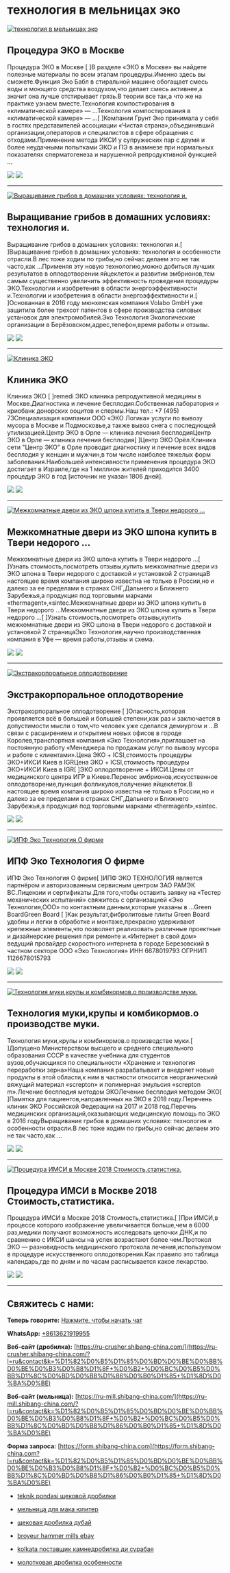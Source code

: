 # технология в мельницах эко

<a href="https://swt.shibang-china.com/?l=ru&img&k=%D1%82%D0%B5%D1%85%D0%BD%D0%BE%D0%BB%D0%BE%D0%B3%D0%B8%D1%8F+%D0%B2+%D0%BC%D0%B5%D0%BB%D1%8C%D0%BD%D0%B8%D1%86%D0%B0%D1%85+%D1%8D%D0%BA%D0%BE" target="_blank">![технология в мельницах эко](http://static.shibang-china.com/all-800x300/246.jpg)</a>

## Процедура ЭКО в Москве
Процедура ЭКО в Москве [ ]В разделе &#171;ЭКО в Москве&#187; вы найдете полезные материалы по всем этапам процедуры.Именно здесь вы сможете.Функция Эко Бабл в стиральной машине обогащает смесь воды и моющего средства воздухом,что делает смесь активнее,а значит она лучше отстирывает грязь.В теории все так,а что же на практике узнаем вместе.Технология компостирования в &#171;климатической камере&#187; — …Технология компостирования в &#171;климатической камере&#187; — …[ ]Компании Грунт Эко принимала у себя в гостях представителей ассоциации &#171;Чистая страна&#187;,объединивший организации,операторов и специалистов в сфере обращения с отходами.Применение метода ИКСИ у супружеских пар с двумя и более неудачными попытками ЭКО и ПЭ в анамнезе при нормальных показателях сперматогенеза и нарушенной репродуктивной функцией …


<a href="https://whatsapp.shibangsoft.com/WhatsApp.php" target="_blank" title="WhatsApp">![](http://static.shibang-china.com/icon/whatsapp.png)</a> <a href="https://swt.shibang-china.com/?l=ru&icon&k=%D1%82%D0%B5%D1%85%D0%BD%D0%BE%D0%BB%D0%BE%D0%B3%D0%B8%D1%8F+%D0%B2+%D0%BC%D0%B5%D0%BB%D1%8C%D0%BD%D0%B8%D1%86%D0%B0%D1%85+%D1%8D%D0%BA%D0%BE" target="_blank">![](http://static.shibang-china.com/icon/chat-ru.png)</a>

---

<a href="https://swt.shibang-china.com/?l=ru&img&k=%D1%82%D0%B5%D1%85%D0%BD%D0%BE%D0%BB%D0%BE%D0%B3%D0%B8%D1%8F+%D0%B2+%D0%BC%D0%B5%D0%BB%D1%8C%D0%BD%D0%B8%D1%86%D0%B0%D1%85+%D1%8D%D0%BA%D0%BE" target="_blank">![Выращивание грибов в домашних условиях: технология и.](http://static.shibang-china.com/all-800x300/1457.jpg)</a>

## Выращивание грибов в домашних условиях: технология и.
Выращивание грибов в домашних условиях: технология и.[ ]Выращивание грибов в домашних условиях: технология и особенности отрасли.В лес тоже ходим по грибы,но сейчас делаем это не так часто,как …Применяя эту новую технологию,можно добиться лучших результатов в оплодотворении яйцеклеток и развитии эмбрионов,тем самым существенно увеличить эффективность проведения процедуры ЭКО.Технологии и изобретения в области энергоэффективности и.Технологии и изобретения в области энергоэффективности и.[ ]Основанная в 2016 году мюнхенская компания Volabo GmbH уже защитила более трехсот патентов в сфере производства силовых установок для электромобилей.Эко Технология Экологические организации в Берёзовском,адрес,телефон,время работы и отзывы.


<a href="https://whatsapp.shibangsoft.com/WhatsApp.php" target="_blank" title="WhatsApp">![](http://static.shibang-china.com/icon/whatsapp.png)</a> <a href="https://swt.shibang-china.com/?l=ru&icon&k=%D1%82%D0%B5%D1%85%D0%BD%D0%BE%D0%BB%D0%BE%D0%B3%D0%B8%D1%8F+%D0%B2+%D0%BC%D0%B5%D0%BB%D1%8C%D0%BD%D0%B8%D1%86%D0%B0%D1%85+%D1%8D%D0%BA%D0%BE" target="_blank">![](http://static.shibang-china.com/icon/chat-ru.png)</a>

---

<a href="https://swt.shibang-china.com/?l=ru&img&k=%D1%82%D0%B5%D1%85%D0%BD%D0%BE%D0%BB%D0%BE%D0%B3%D0%B8%D1%8F+%D0%B2+%D0%BC%D0%B5%D0%BB%D1%8C%D0%BD%D0%B8%D1%86%D0%B0%D1%85+%D1%8D%D0%BA%D0%BE" target="_blank">![Клиника ЭКО](http://static.shibang-china.com/all-800x300/222.jpg)</a>

## Клиника ЭКО
Клиника ЭКО [ ]remedi ЭКО клиника репродуктивной медицины в Москве.Диагностика и лечение бесплодия.Собственная лаборатория и криобанк донорских ооцитов и спермы.Наш тел.: +7 (495) 73Специализация компании ООО &#171;ЭКО Логика&#187; услуги по вывозу мусора в Москве и Подмосковье,а также вывоз снега с последующей утилизацией.Центр ЭКО в Орле — клиника лечения бесплодияЦентр ЭКО в Орле — клиника лечения бесплодия[ ]Центр ЭКО Орёл.Клиника сети &quot;Центр ЭКО&quot; в Орле проводит диагностику и лечение всех видов бесплодия у женщин и мужчин,в том числе наиболее тяжелых форм заболевания.Наибольшей интенсивности применения процедура ЭКО достигает в Израиле,где на 1 миллион жителей приходится 3400 процедур ЭКО в год [источник не указан 1806 дней].


<a href="https://whatsapp.shibangsoft.com/WhatsApp.php" target="_blank" title="WhatsApp">![](http://static.shibang-china.com/icon/whatsapp.png)</a> <a href="https://swt.shibang-china.com/?l=ru&icon&k=%D1%82%D0%B5%D1%85%D0%BD%D0%BE%D0%BB%D0%BE%D0%B3%D0%B8%D1%8F+%D0%B2+%D0%BC%D0%B5%D0%BB%D1%8C%D0%BD%D0%B8%D1%86%D0%B0%D1%85+%D1%8D%D0%BA%D0%BE" target="_blank">![](http://static.shibang-china.com/icon/chat-ru.png)</a>

---

<a href="https://swt.shibang-china.com/?l=ru&img&k=%D1%82%D0%B5%D1%85%D0%BD%D0%BE%D0%BB%D0%BE%D0%B3%D0%B8%D1%8F+%D0%B2+%D0%BC%D0%B5%D0%BB%D1%8C%D0%BD%D0%B8%D1%86%D0%B0%D1%85+%D1%8D%D0%BA%D0%BE" target="_blank">![Межкомнатные двери из ЭКО шпона купить в Твери недорого …](http://static.shibang-china.com/all-800x300/83.jpg)</a>

## Межкомнатные двери из ЭКО шпона купить в Твери недорого …
Межкомнатные двери из ЭКО шпона купить в Твери недорого …[ ]Узнать стоимость,посмотреть отзывы,купить межкомнатные двери из ЭКО шпона в Твери недорого с доставкой и установкой 2 страницаВ настоящее время компания широко известна не только в России,но и далеко за ее пределами в странах СНГ,Дальнего и Ближнего Зарубежья,а продукция под торговыми марками &#171;thermagent&#187;,&#171;sintec.Межкомнатные двери из ЭКО шпона купить в Твери недорого …Межкомнатные двери из ЭКО шпона купить в Твери недорого …[ ]Узнать стоимость,посмотреть отзывы,купить межкомнатные двери из ЭКО шпона в Твери недорого с доставкой и установкой 2 страницаЭко Технология,научно производственная компания в Уфе — время работы,отзывы и схема.


<a href="https://whatsapp.shibangsoft.com/WhatsApp.php" target="_blank" title="WhatsApp">![](http://static.shibang-china.com/icon/whatsapp.png)</a> <a href="https://swt.shibang-china.com/?l=ru&icon&k=%D1%82%D0%B5%D1%85%D0%BD%D0%BE%D0%BB%D0%BE%D0%B3%D0%B8%D1%8F+%D0%B2+%D0%BC%D0%B5%D0%BB%D1%8C%D0%BD%D0%B8%D1%86%D0%B0%D1%85+%D1%8D%D0%BA%D0%BE" target="_blank">![](http://static.shibang-china.com/icon/chat-ru.png)</a>

---

<a href="https://swt.shibang-china.com/?l=ru&img&k=%D1%82%D0%B5%D1%85%D0%BD%D0%BE%D0%BB%D0%BE%D0%B3%D0%B8%D1%8F+%D0%B2+%D0%BC%D0%B5%D0%BB%D1%8C%D0%BD%D0%B8%D1%86%D0%B0%D1%85+%D1%8D%D0%BA%D0%BE" target="_blank">![Экстракорпоральное оплодотворение](http://static.shibang-china.com/all-800x300/600.jpg)</a>

## Экстракорпоральное оплодотворение
Экстракорпоральное оплодотворение [ ]Опасность,которая проявляется всё в большей и большей степени,как раз и заключается в допустимости мысли о том,что человек уже сделался демиургом и …В связи с расширением и открытием новых офисов в городе Королев,транспортная компания &#171;Эко Технология&#187;,приглашает на постоянную работу &#171;Менеджера по продажам услуг по вывозу мусора и работе с клиентами&#187;.Цена ЭКО + ICSI,стоимость процедуры ЭКО+ИКСИ Киев в IGRЦена ЭКО + ICSI,стоимость процедуры ЭКО+ИКСИ Киев в IGR[ ]ЭКО оплодотворение + ИКСИ.Цены от медицинского центра ИГР в Киеве.Перенос эмбрионов,искусственное оплодотворение,пункция фолликулов,получение яйцеклеток.В настоящее время компания широко известна не только в России,но и далеко за ее пределами в странах СНГ,Дальнего и Ближнего Зарубежья,а продукция под торговыми марками &#171;thermagent&#187;,&#171;sintec.


<a href="https://whatsapp.shibangsoft.com/WhatsApp.php" target="_blank" title="WhatsApp">![](http://static.shibang-china.com/icon/whatsapp.png)</a> <a href="https://swt.shibang-china.com/?l=ru&icon&k=%D1%82%D0%B5%D1%85%D0%BD%D0%BE%D0%BB%D0%BE%D0%B3%D0%B8%D1%8F+%D0%B2+%D0%BC%D0%B5%D0%BB%D1%8C%D0%BD%D0%B8%D1%86%D0%B0%D1%85+%D1%8D%D0%BA%D0%BE" target="_blank">![](http://static.shibang-china.com/icon/chat-ru.png)</a>

---

<a href="https://swt.shibang-china.com/?l=ru&img&k=%D1%82%D0%B5%D1%85%D0%BD%D0%BE%D0%BB%D0%BE%D0%B3%D0%B8%D1%8F+%D0%B2+%D0%BC%D0%B5%D0%BB%D1%8C%D0%BD%D0%B8%D1%86%D0%B0%D1%85+%D1%8D%D0%BA%D0%BE" target="_blank">![ИПФ Эко Технология О фирме](http://static.shibang-china.com/all-800x300/1457.jpg)</a>

## ИПФ Эко Технология О фирме
ИПФ Эко Технология О фирме[ ]ИПФ ЭКО ТЕХНОЛОГИЯ является партнёром и авторизованным сервисным центром ЗАО РАМЭК ВС.Лицензии и сертификаты.Для того,чтобы оставить заявку на &#171;Тестер механических испытаний&#187; свяжитесь с организацией &#171;Эко Технология,ООО&#187; по контактным данным,которые указаны в …Green BoardGreen Board [ ]Как результат,фибролитовые плиты Green Board удобны и легки в обработке и монтаже,прекрасно удерживают крепежные элементы,что позволяет реализовать различные проектные и дизайнерские решения при ремонте и.&#171;Интернет в свой дом&#187; ведущий провайдер скоростного интернета в городе Березовский в частном секторе ООО &#171;Эко Технология&#187; ИНН 6678019793 ОГРНИП 1126678015793


<a href="https://whatsapp.shibangsoft.com/WhatsApp.php" target="_blank" title="WhatsApp">![](http://static.shibang-china.com/icon/whatsapp.png)</a> <a href="https://swt.shibang-china.com/?l=ru&icon&k=%D1%82%D0%B5%D1%85%D0%BD%D0%BE%D0%BB%D0%BE%D0%B3%D0%B8%D1%8F+%D0%B2+%D0%BC%D0%B5%D0%BB%D1%8C%D0%BD%D0%B8%D1%86%D0%B0%D1%85+%D1%8D%D0%BA%D0%BE" target="_blank">![](http://static.shibang-china.com/icon/chat-ru.png)</a>

---

<a href="https://swt.shibang-china.com/?l=ru&img&k=%D1%82%D0%B5%D1%85%D0%BD%D0%BE%D0%BB%D0%BE%D0%B3%D0%B8%D1%8F+%D0%B2+%D0%BC%D0%B5%D0%BB%D1%8C%D0%BD%D0%B8%D1%86%D0%B0%D1%85+%D1%8D%D0%BA%D0%BE" target="_blank">![Технология муки,крупы и комбикормов.о производстве муки.](http://static.shibang-china.com/all-800x300/184.jpg)</a>

## Технология муки,крупы и комбикормов.о производстве муки.
Технология муки,крупы и комбикормов.о производстве муки.[ ]Допущено Министерством высшего и среднего специального образования СССР в качестве учебника для студентов вузов,обучающихся по специальности &#171;Хранение и технология переработки зерна&#187;Наша компания разрабатывает и внедряет новые продукты в этой области,к ним в частности относится неорганический вяжущий материал &#171;screpton&#187; и полимерная эмульсия &#171;screpton m&#187;.Лечение бесплодия методом ЭКОЛечение бесплодия методом ЭКО[ ]Памятка для пациентов,направленных на ЭКО в 2018 году.Перечень клиник ЭКО Российской Федерации на 2017 и 2018 год.Перечнь медицинских организаций,оказывающих медицинскую помощь по ЭКО в 2016 годуВыращивание грибов в домашних условиях: технология и особенности отрасли.В лес тоже ходим по грибы,но сейчас делаем это не так часто,как …


<a href="https://whatsapp.shibangsoft.com/WhatsApp.php" target="_blank" title="WhatsApp">![](http://static.shibang-china.com/icon/whatsapp.png)</a> <a href="https://swt.shibang-china.com/?l=ru&icon&k=%D1%82%D0%B5%D1%85%D0%BD%D0%BE%D0%BB%D0%BE%D0%B3%D0%B8%D1%8F+%D0%B2+%D0%BC%D0%B5%D0%BB%D1%8C%D0%BD%D0%B8%D1%86%D0%B0%D1%85+%D1%8D%D0%BA%D0%BE" target="_blank">![](http://static.shibang-china.com/icon/chat-ru.png)</a>

---

<a href="https://swt.shibang-china.com/?l=ru&img&k=%D1%82%D0%B5%D1%85%D0%BD%D0%BE%D0%BB%D0%BE%D0%B3%D0%B8%D1%8F+%D0%B2+%D0%BC%D0%B5%D0%BB%D1%8C%D0%BD%D0%B8%D1%86%D0%B0%D1%85+%D1%8D%D0%BA%D0%BE" target="_blank">![Процедура ИМСИ в Москве 2018 Стоимость,статистика.](http://static.shibang-china.com/all-800x300/297.jpg)</a>

## Процедура ИМСИ в Москве 2018 Стоимость,статистика.
Процедура ИМСИ в Москве 2018 Стоимость,статистика.[ ]При ИМСИ,в процессе которого изображение увеличивается больше,чем в 6000 раз,медики получают возможность исследовать цепочки ДНК,и по сравнению с ИКСИ шансы на успех возрастают более чем.Протокол ЭКО — разновидность медицинского протокола лечения,используемом в процедуре искусственного оплодотворения.Как правило это таблица календарь,где по дням и по часам расписывается какое лекарство.

<a href="https://whatsapp.shibangsoft.com/WhatsApp.php" target="_blank" title="WhatsApp">![](http://static.shibang-china.com/icon/whatsapp.png)</a> <a href="https://swt.shibang-china.com/?l=ru&icon&k=%D1%82%D0%B5%D1%85%D0%BD%D0%BE%D0%BB%D0%BE%D0%B3%D0%B8%D1%8F+%D0%B2+%D0%BC%D0%B5%D0%BB%D1%8C%D0%BD%D0%B8%D1%86%D0%B0%D1%85+%D1%8D%D0%BA%D0%BE" target="_blank">![](http://static.shibang-china.com/icon/chat-ru.png)</a>

---
## Свяжитесь с нами:

**Теперь говорите:** [Нажмите, чтобы начать чат](https://swt.shibang-china.com?l=ru&contact&k=%D1%82%D0%B5%D1%85%D0%BD%D0%BE%D0%BB%D0%BE%D0%B3%D0%B8%D1%8F+%D0%B2+%D0%BC%D0%B5%D0%BB%D1%8C%D0%BD%D0%B8%D1%86%D0%B0%D1%85+%D1%8D%D0%BA%D0%BE)

**WhatsApp:**  [+8613621919955](https://whatsapp.shibangsoft.com/WhatsApp.php)

**Веб-сайт (дробилка):** [https://ru-crusher.shibang-china.com/](https://ru-crusher.shibang-china.com/?l=ru&contact&k=%D1%82%D0%B5%D1%85%D0%BD%D0%BE%D0%BB%D0%BE%D0%B3%D0%B8%D1%8F+%D0%B2+%D0%BC%D0%B5%D0%BB%D1%8C%D0%BD%D0%B8%D1%86%D0%B0%D1%85+%D1%8D%D0%BA%D0%BE)

**Веб-сайт (мельница):** [https://ru-mill.shibang-china.com/](https://ru-mill.shibang-china.com/?l=ru&contact&k=%D1%82%D0%B5%D1%85%D0%BD%D0%BE%D0%BB%D0%BE%D0%B3%D0%B8%D1%8F+%D0%B2+%D0%BC%D0%B5%D0%BB%D1%8C%D0%BD%D0%B8%D1%86%D0%B0%D1%85+%D1%8D%D0%BA%D0%BE)

**Форма запроса:** [https://form.shibang-china.com](https://form.shibang-china.com?l=ru&contact&k=%D1%82%D0%B5%D1%85%D0%BD%D0%BE%D0%BB%D0%BE%D0%B3%D0%B8%D1%8F+%D0%B2+%D0%BC%D0%B5%D0%BB%D1%8C%D0%BD%D0%B8%D1%86%D0%B0%D1%85+%D1%8D%D0%BA%D0%BE)

* [teknik pondasi щековой дробилки](../111/teknik%20pondasi%20%D1%89%D0%B5%D0%BA%D0%BE%D0%B2%D0%BE%D0%B9%20%D0%B4%D1%80%D0%BE%D0%B1%D0%B8%D0%BB%D0%BA%D0%B8.md)

* [мельница для мака юпитер](../110/%D0%BC%D0%B5%D0%BB%D1%8C%D0%BD%D0%B8%D1%86%D0%B0%20%D0%B4%D0%BB%D1%8F%20%D0%BC%D0%B0%D0%BA%D0%B0%20%D1%8E%D0%BF%D0%B8%D1%82%D0%B5%D1%80.md)

* [щековая дробилка дубай](../108/%D1%89%D0%B5%D0%BA%D0%BE%D0%B2%D0%B0%D1%8F%20%D0%B4%D1%80%D0%BE%D0%B1%D0%B8%D0%BB%D0%BA%D0%B0%20%D0%B4%D1%83%D0%B1%D0%B0%D0%B9.md)

* [broyeur hammer mills ebay](../120/broyeur%20hammer%20mills%20ebay.md)

* [kolkata поставщик камнедробилка ди сурабая](../118/kolkata%20%D0%BF%D0%BE%D1%81%D1%82%D0%B0%D0%B2%D1%89%D0%B8%D0%BA%20%D0%BA%D0%B0%D0%BC%D0%BD%D0%B5%D0%B4%D1%80%D0%BE%D0%B1%D0%B8%D0%BB%D0%BA%D0%B0%20%D0%B4%D0%B8%20%D1%81%D1%83%D1%80%D0%B0%D0%B1%D0%B0%D1%8F.md)

* [молотковая дробилка особенности](../110/%D0%BC%D0%BE%D0%BB%D0%BE%D1%82%D0%BA%D0%BE%D0%B2%D0%B0%D1%8F%20%D0%B4%D1%80%D0%BE%D0%B1%D0%B8%D0%BB%D0%BA%D0%B0%20%D0%BE%D1%81%D0%BE%D0%B1%D0%B5%D0%BD%D0%BD%D0%BE%D1%81%D1%82%D0%B8.md)